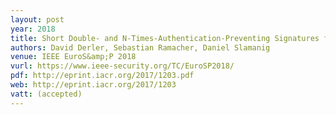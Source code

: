 ```yaml
---
layout: post
year: 2018
title: Short Double- and N-Times-Authentication-Preventing Signatures from ECDSA and More
authors: David Derler, Sebastian Ramacher, Daniel Slamanig
venue: IEEE EuroS&amp;P 2018
vurl: https://www.ieee-security.org/TC/EuroSP2018/
pdf: http://eprint.iacr.org/2017/1203.pdf
web: http://eprint.iacr.org/2017/1203
vatt: (accepted)
---
```


